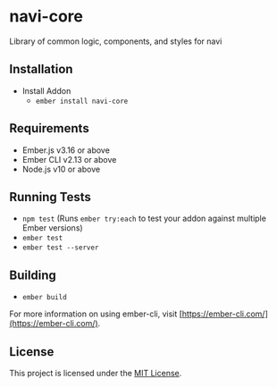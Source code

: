 # navi-core

Library of common logic, components, and styles for navi

## Installation

- Install Addon
  - `ember install navi-core`

## Requirements

- Ember.js v3.16 or above
- Ember CLI v2.13 or above
- Node.js v10 or above

## Running Tests

- `npm test` (Runs `ember try:each` to test your addon against multiple Ember versions)
- `ember test`
- `ember test --server`

## Building

- `ember build`

For more information on using ember-cli, visit [https://ember-cli.com/](https://ember-cli.com/).

## License

This project is licensed under the [MIT License](LICENSE.md).
